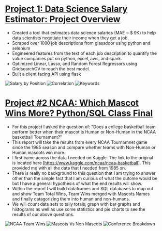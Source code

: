 # [Project 1: Data Science Salary Estimator: Project Overview ](https://github.com/spstills23/ds_salary_proj)
* Created a tool that estimates data science salaries (MAE ~ $ 9K) to help data scientists negotiate their income when they get a job.
* Scraped over 1000 job descriptions from glassdoor using python and selenium
* Engineered features from the text of each job description to quantify the value companies put on python, excel, aws, and spark. 
* Optimized Linear, Lasso, and Random Forest Regressors using GridsearchCV to reach the best model. 
* Built a client facing API using flask 

![](https://github.com/spstills23/Sean_Portfolio/blob/master/images/avg_salary.jpg "Salary by Position")
![](https://github.com/spstills23/Sean_Portfolio/blob/master/images/avg_salary_heatmap.jpg "Correlation")
![](https://github.com/spstills23/Sean_Portfolio/blob/master/images/avg_salary_wordcloud.jpg "Keywords")

# [Project #2 NCAA: Which Mascot Wins More? Python/SQL Class Final](https://github.com/spstills23/Final-Python-Project)
* For this project I asked the question of: "Does a college basketball team perform better when their mascot is Human or Non-Human in the NCAA basketball Tournament?"
* This report will take the results from every NCAA Tournamnet game since the 1985 season and compare whether teams with Non-Human or Human mascots win more.
* I first came across the data I needed on Kaggle. The link to the original is located here [https://www.kaggle.com/ncaa/ncaa-basketball]. 
This provided me with all the data that I needed from 1985 on. 
* There is really no background to this question that I am trying to answer other than the simple fact that I am curious of what the outome would be but I have a general hypothesis of what the end results will show.
* Within the report I will build dataframes and SQL databases to map out and show Team Total Wins, Team Wins merged with Mascots Names and finally catagorizing them into human and non-humans.
* We will count data sets to tally totals, graph with bar graphs and histograms as well as use some statistics and pie charts to see the results of our above questions.

![](https://github.com/spstills23/Sean_Portfolio/blob/master/images/ncaa_wins.png "NCAA Team Wins")
![](https://github.com/spstills23/Sean_Portfolio/blob/master/images/ncaa_pie.png "Mascots Vs Non Mascots")
![](https://github.com/spstills23/Sean_Portfolio/blob/master/images/ncaa_conf_bars.png "Conference Breakdown")
